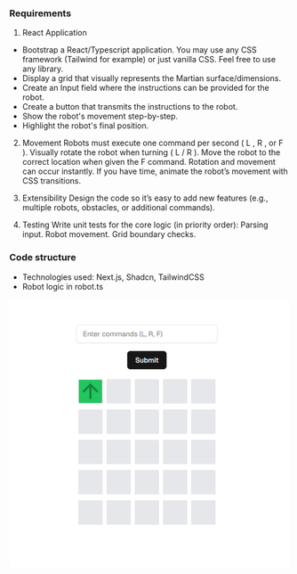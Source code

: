 ### Requirements
1. React Application
- Bootstrap a React/Typescript application. You may use any CSS framework (Tailwind for
example) or just vanilla CSS. Feel free to use any library.
- Display a grid that visually represents the Martian surface/dimensions.
- Create an Input field where the instructions can be provided for the robot.
- Create a button that transmits the instructions to the robot.
- Show the robot's movement step-by-step.
- Highlight the robot's final position.

2. Movement
Robots must execute one command per second ( L , R , or F ).
Visually rotate the robot when turning ( L / R ).
Move the robot to the correct location when given the F command.
Rotation and movement can occur instantly. If you have time, animate the robot’s movement
with CSS transitions.

4. Extensibility
Design the code so it’s easy to add new features (e.g., multiple robots, obstacles, or additional
commands).

5. Testing
Write unit tests for the core logic (in priority order):
Parsing input.
Robot movement.
Grid boundary checks.



### Code structure
- Technologies used: Next.js, Shadcn, TailwindCSS
- Robot logic in robot.ts

![image info](./1.png)

